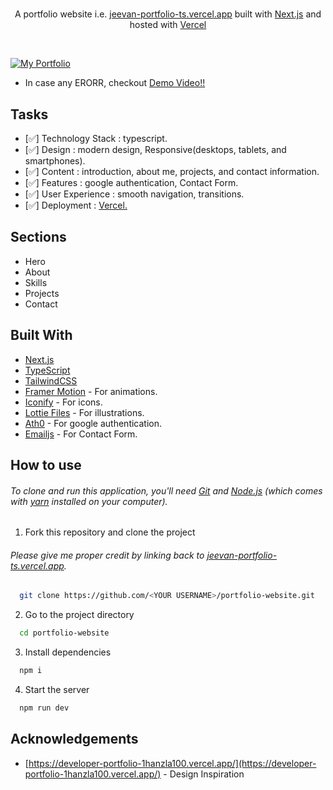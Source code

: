 <h1 align="center">
</h1>
<p align="center">
  A portfolio website i.e. <a href="https://jeevan-portfolio-ts.vercel.app/" target="_blank">jeevan-portfolio-ts.vercel.app</a> built with <a href="https://nextjs.org/" target="_blank">Next.js</a> and hosted with <a href="https://vercel.com/" target="_blank">Vercel</a>
</p>

<br>

[![My Portfolio](https://iili.io/JpAE80P.png)](https://jeevan-portfolio-ts.vercel.app/)

- In case any ERORR, checkout [Demo Video!!](https://drive.google.com/file/d/1o_QVCkxGBRPQAMsQaLG3jj8P8INCXHdY/view?usp=sharing)

## Tasks

- [✅] Technology Stack : typescript.
- [✅] Design : modern design, Responsive(desktops, tablets, and smartphones).
- [✅] Content : introduction, about me, projects, and contact information.
- [✅] Features : google authentication, Contact Form.
- [✅] User Experience : smooth navigation, transitions.
- [✅] Deployment : [Vercel.](https://jeevan-portfolio-ts.vercel.app/)

## Sections

- Hero
- About
- Skills
- Projects
- Contact

## Built With

- [Next.js](https://nextjs.org/)
- [TypeScript](https://www.typescriptlang.org/)
- [TailwindCSS](https://tailwindcss.com/)
- [Framer Motion](https://www.framer.com/motion/)    - For animations.
- [Iconify](https://icon-sets.iconify.design/)       - For icons.
- [Lottie Files](https://lottiefiles.com/)           - For illustrations.
- [Ath0](https://auth0.com/)                         - For google authentication.
- [Emailjs](https://www.emailjs.com/)                - For Contact Form.

## How to use

###### To clone and run this application, you'll need [Git](https://git-scm.com) and [Node.js](https://nodejs.org/en/download/) (which comes with [yarn](https://yarnpkg.com) installed on your computer).

1. Fork this repository and clone the project

###### Please give me proper credit by linking back to [jeevan-portfolio-ts.vercel.app](https://jeevan-portfolio-ts.vercel.app/).

```bash
  git clone https://github.com/<YOUR USERNAME>/portfolio-website.git
```

2. Go to the project directory

```bash
  cd portfolio-website
```

3. Install dependencies

```bash
  npm i
```

4. Start the server

```bash
  npm run dev
```



## Acknowledgements

- [https://developer-portfolio-1hanzla100.vercel.app/](https://developer-portfolio-1hanzla100.vercel.app/) - Design Inspiration

